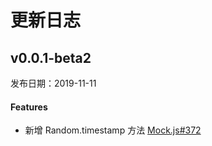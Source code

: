 # 更新日志

## v0.0.1-beta2

发布日期：2019-11-11

#### Features

* 新增 Random.timestamp 方法 [Mock.js#372](https://github.com/nuysoft/Mock/issues/372)
